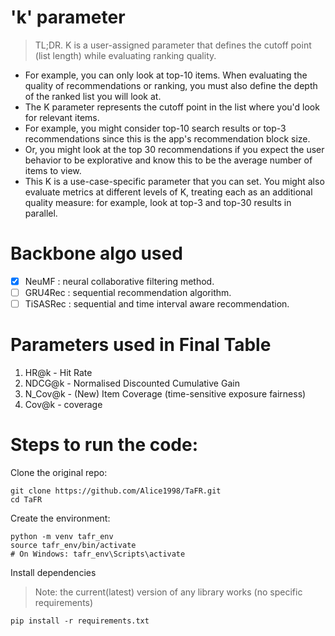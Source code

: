 # 'k' parameter

> TL;DR. K is a user-assigned parameter that defines the cutoff point (list length) while evaluating ranking quality.

- For example, you can only look at top-10 items. When evaluating the quality of recommendations or ranking, you must also define the depth of the ranked list you will look at.
- The K parameter represents the cutoff point in the list where you'd look for relevant items.
- For example, you might consider top-10 search results or top-3 recommendations since this is the app's recommendation block size.
- Or, you might look at the top 30 recommendations if you expect the user behavior to be explorative and know this to be the average number of items to view.
- This K is a use-case-specific parameter that you can set. You might also evaluate metrics at different levels of K, treating each as an additional quality measure: for example, look at top-3 and top-30 results in parallel.

# Backbone algo used

* [X] NeuMF : neural collaborative filtering method.
* [ ] GRU4Rec : sequential recommendation algorithm.
* [ ] TiSASRec : sequential and time interval aware recommendation.

# Parameters used in Final Table

1. HR@k - Hit Rate
2. NDCG@k - Normalised Discounted Cumulative Gain
3. N_Cov@k - (New) Item Coverage (time-sensitive exposure fairness)
4. Cov@k - coverage

# Steps to run the code:

Clone the original repo:

```
git clone https://github.com/Alice1998/TaFR.git
cd TaFR
```

Create the environment:

```
python -m venv tafr_env
source tafr_env/bin/activate  
# On Windows: tafr_env\Scripts\activate
```

Install dependencies

> Note: the current(latest) version of any library works (no specific requirements)

```
pip install -r requirements.txt
```
